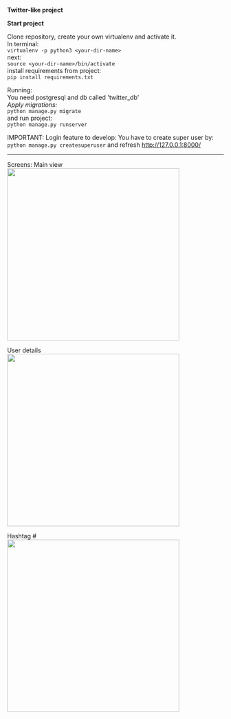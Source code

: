 **Twitter-like project**

**Start project**


Clone repository, create your own virtualenv and activate it.<br>
In terminal:<br>
`virtualenv -p python3 <your-dir-name>`<br>
next:<br>
`source <your-dir-name>/bin/activate`<br>
install requirements from project:<br>
`pip install requirements.txt`



Running:<br>
You need postgresql and db called 'twitter_db'<br>
_Apply migrations:_<br>
`python manage.py migrate`<br>
and run project:<br>
`python manage.py runserver`

IMPORTANT: 
Login feature to develop:
You have to create super user by:
`python manage.py createsuperuser` and refresh http://127.0.0.1:8000/
<hr>


Screens:
Main view<br>
<img src="src/images/newtweet.png" height=400>

User details<br>
<img src="src/images/details.png" height=400>

Hashtag #<br>
<img src="src/images/hashtag.png" height=400>

